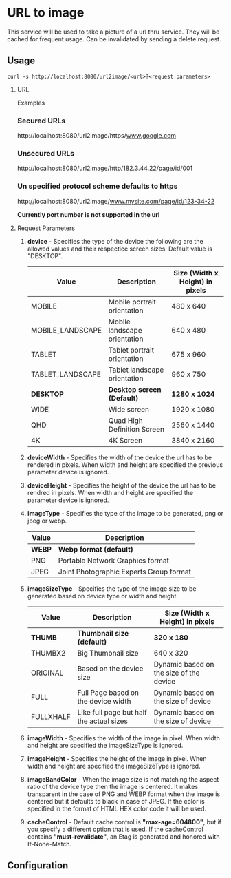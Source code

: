 # URL to image

This service will be used to take a picture of a url thru service. They will be cached for frequent usage. Can be invalidated by sending a delete request.

## Usage

```
curl -s http://localhost:8080/url2image/<url>?<request parameters>
```

1. URL

   Examples

   ### Secured URLs

   http://localhost:8080/url2image/https/www.google.com

   ### Unsecured URLs

   http://localhost:8080/url2image/http/182.3.44.22/page/id/001

   ### Un specified protocol scheme defaults to https

   http://localhost:8080/url2image/www.mysite.com/page/id/123-34-22

   **Currently port number is not supported in the url**

2. Request Parameters

   1. **device** - Specifies the type of the device the following are the allowed values and their respectice screen sizes. Default value is "DESKTOP".

      | Value            | Description                  | Size (Width x Height) in pixels |
      | ---------------- | ---------------------------- | ------------------------------- |
      | MOBILE           | Mobile portrait orientation  | 480 x 640                       |
      | MOBILE_LANDSCAPE | Mobile landscape orientation | 640 x 480                       |
      | TABLET           | Tablet portrait orientation  | 675 x 960                       |
      | TABLET_LANDSCAPE | Tablet landscape orientation | 960 x 750                       |
      | **DESKTOP**      | **Desktop screen (Default)** | **1280 x 1024**                 |
      | WIDE             | Wide screen                  | 1920 x 1080                     |
      | QHD              | Quad High Definition Screen  | 2560 x 1440                     |
      | 4K               | 4K Screen                    | 3840 x 2160                     |

   1. **deviceWidth** - Specifies the width of the device the url has to be rendered in pixels. When width and height are specified the previous parameter device is ignored.

   1. **deviceHeight** - Specifies the height of the device the url has to be rendred in pixels. When width and height are specified the parameter device is ignored.

   1. **imageType** - Specifies the type of the image to be generated, png or jpeg or webp.

      | Value    | Description                             |
      | -------- | --------------------------------------- |
      | **WEBP** | **Webp format (default)**               |
      | PNG      | Portable Network Graphics format        |
      | JPEG     | Joint Photographic Experts Group format |

   1. **imageSizeType** - Specifies the type of the image size to be generated based on device type or width and height.

      | Value     | Description                              | Size (Width x Height) in pixels         |
      | --------- | ---------------------------------------- | --------------------------------------- |
      | **THUMB** | **Thumbnail size (default)**             | **320 x 180**                           |
      | THUMBX2   | Big Thumbnail size                       | 640 x 320                               |
      | ORIGINAL  | Based on the device size                 | Dynamic based on the size of the device |
      | FULL      | Full Page based on the device width      | Dynamic based on the size of device     |
      | FULLXHALF | Like full page but half the actual sizes | Dynamic based on the size of device     |

   1. **imageWidth** - Specifies the width of the image in pixel. When width and height are specified the imageSizeType is ignored.

   1. **imageHeight** - Specifies the height of the image in pixel. When width and height are specified the imageSizeType is ignored.

   1. **imageBandColor** - When the image size is not matching the aspect ratio of the device type then the image is centered. It makes transparent in the case of PNG and WEBP format when the image is centered but it defaults to black in case of JPEG. If the color is specified in the format of HTML HEX color code it will be used.

   1. **cacheControl** - Default cache control is **"max-age=604800"**, but if you specify a different option that is used. If the cacheControl contains **"must-revalidate"**, an Etag is generated and honored with If-None-Match.

## Configuration
